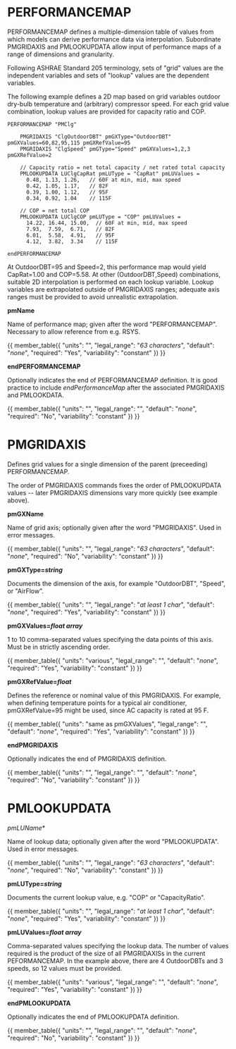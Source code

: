# PERFORMANCEMAP

PERFORMANCEMAP defines a multiple-dimension table of values from which models can derive performance data via interpolation.  Subordinate PMGRIDAXIS and PMLOOKUPDATA allow input of performance maps of a range of dimensions and granularity.

Following ASHRAE Standard 205 terminology, sets of "grid" values are the independent variables and sets of "lookup" values are the dependent variables.

The following example defines a 2D map based on grid variables outdoor dry-bulb temperature and (arbitrary) compressor speed.  For each grid value combination, lookup values are provided for capacity ratio and COP.

    PERFORMANCEMAP "PMClg"

        PMGRIDAXIS "ClgOutdoorDBT" pmGXType="OutdoorDBT" pmGXValues=60,82,95,115 pmGXRefValue=95
        PMGRIDAXIS "ClgSpeed" pmGType="Speed" pmGXValues=1,2,3 pmGXRefValue=2

        // Capacity ratio = net total capacity / net rated total capacity
        PMLOOKUPDATA LUClgCapRat pmLUType = "CapRat" pmLUValues =
          0.48, 1.13, 1.26,   // 60F at min, mid, max speed
          0.42, 1.05, 1.17,   // 82F
          0.39, 1.00, 1.12,   // 95F
          0.34, 0.92, 1.04    // 115F

        // COP = net total COP
        PMLOOKUPDATA LUClgCOP pmLUType = "COP" pmLUValues =
          14.22, 16.44, 15.00,  // 60F at min, mid, max speed
          7.93,  7.59,  6.71,   // 82F
          6.01,  5.58,  4.91,   // 95F
          4.12,  3.82,  3.34    // 115F

    endPERFORMANCEMAP

At OutdoorDBT=95 and Speed=2, this performance map would yield CapRat=1.00 and COP=5.58.  At other (OutdoorDBT,Speed) combinations, suitable 2D interpolation is performed on each lookup variable.  Lookup variables are extrapolated outside of PMGRIDAXIS ranges; adequate axis ranges must be provided to avoid unrealistic extrapolation.

**pmName**

Name of performance map; given after the word "PERFORMANCEMAP".   Necessary to allow reference from e.g. RSYS.

{{
  member_table({
    "units": "",
    "legal_range": "*63 characters*", 
    "default": "*none*",
    "required": "Yes",
    "variability": "constant" 
  })
}}

**endPERFORMANCEMAP**

Optionally indicates the end of PERFORMANCEMAP definition.  It is good practice to include *endPerformanceMap* after the associated PMGRIDAXIS and PMLOOKDATA.

{{
  member_table({
    "units": "",
    "legal_range": "", 
    "default": "*none*",
    "required": "No",
    "variability": "constant" 
  })
}}



# PMGRIDAXIS

Defines grid values for a single dimension of the parent (preceeding) PERFORMANCEMAP.

The order of PMGRIDAXIS commands fixes the order of PMLOOKUPDATA values -- later PMGRIDAXIS dimensions vary more quickly (see example above).

**pmGXName**

Name of grid axis; optionally given after the word "PMGRIDAXIS".  Used in error messages.

{{
  member_table({
    "units": "",
    "legal_range": "*63 characters*", 
    "default": "*none*",
    "required": "No",
    "variability": "constant" 
  })
}}

**pmGXType=*string***

Documents the dimension of the axis, for example "OutdoorDBT", "Speed", or "AirFlow".

{{
  member_table({
    "units": "",
    "legal_range": "*at least 1 char*", 
    "default": "*none*",
    "required": "Yes",
    "variability": "constant" 
  })
}}

**pmGXValues=*float array***

1 to 10 comma-separated values specifying the data points of this axis.  Must be in strictly ascending order.

{{
  member_table({
    "units": "various",
    "legal_range": "", 
    "default": "*none*",
    "required": "Yes",
    "variability": "constant" 
  })
}}

**pmGXRefValue=*float***

Defines the reference or nominal value of this PMGRIDAXIS.  For example, when defining temperature points for a typical air conditioner, pmGXRefValue=95 might be used, since AC capacity is rated at 95 F. 

{{
  member_table({
    "units": "same as pmGXValues",
    "legal_range": "", 
    "default": "*none*",
    "required": "Yes",
    "variability": "constant" 
  })
}}

**endPMGRIDAXIS**

Optionally indicates the end of PMGRIDAXIS definition.

{{
  member_table({
    "units": "",
    "legal_range": "", 
    "default": "*none*",
    "required": "No",
    "variability": "constant" 
  })
}}



# PMLOOKUPDATA

*pmLUName**

Name of lookup data; optionally given after the word "PMLOOKUPDATA".  Used in error messages.

{{
  member_table({
    "units": "",
    "legal_range": "*63 characters*", 
    "default": "*none*",
    "required": "No",
    "variability": "constant" 
  })
}}

**pmLUType=*string***

Documents the current lookup value, e.g. "COP" or "CapacityRatio".

{{
  member_table({
    "units": "",
    "legal_range": "*at least 1 char*", 
    "default": "*none*",
    "required": "Yes",
    "variability": "constant" 
  })
}}

**pmLUValues=*float array***

Comma-separated values specifying the lookup data.  The number of values required is the product of the size of all PMGRIDAXISs in the current PEFORMANCEMAP.  In the example above, there are 4 OutdoorDBTs and 3 speeds, so 12 values must be provided.

{{
  member_table({
    "units": "various",
    "legal_range": "", 
    "default": "*none*",
    "required": "Yes",
    "variability": "constant" 
  })
}}

**endPMLOOKUPDATA**

Optionally indicates the end of PMLOOKUPDATA definition.

{{
  member_table({
    "units": "",
    "legal_range": "", 
    "default": "*none*",
    "required": "No",
    "variability": "constant" 
  })
}}